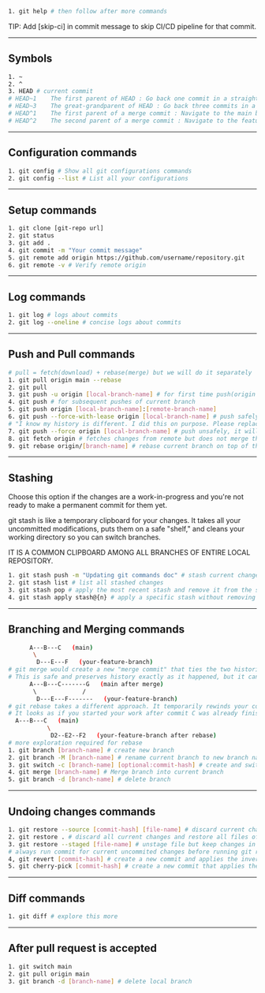 ```bash
1. git help # then follow after more commands
```
TIP: Add [skip-ci] in commit message to skip CI/CD pipeline for that commit.

--------------------------------------------------------------------
## Symbols
```bash
1. ~ 
2. ^ 
3. HEAD # current commit
# HEAD~1	The first parent of HEAD : Go back one commit in a straight line.
# HEAD~3	The great-grandparent of HEAD : Go back three commits in a straight line.
# HEAD^1	The first parent of a merge commit : Navigate to the main branch side of a merge.
# HEAD^2	The second parent of a merge commit : Navigate to the feature branch side of a merge.
```
--------------------------------------------------------------------
## Configuration commands
```bash
1. git config # Show all git configurations commands
2. git config --list # List all your configurations
```
--------------------------------------------------------------------
## Setup commands
```bash
1. git clone [git-repo url]
2. git status
3. git add .
4. git commit -m "Your commit message"
5. git remote add origin https://github.com/username/repository.git
6. git remote -v # Verify remote origin
```
--------------------------------------------------------------------
## Log commands
```bash
1. git log # logs about commits
2. git log --oneline # concise logs about commits
```
--------------------------------------------------------------------
## Push and Pull commands
```bash
# pull = fetch(download) + rebase(merge) but we will do it separately
1. git pull origin main --rebase
2. git pull
3. git push -u origin [local-branch-name] # for first time push(origin is the default name for the remote), upsert upstream counterpart of this branch, each branch needs to be set up separately
4. git push # for subsequent pushes of current branch
5. git push origin [local-branch-name]:[remote-branch-name]
6. git push --force-with-lease origin [local-branch-name] # push safely, if remote branch has been updated, it will refuse to push, then we will need to pull, merge, resolve conflicts and then push again
# "I know my history is different. I did this on purpose. Please replace your branch with my new, cleaner version.", works in fast forward rule where normal push won't
7. git push --force origin [local-branch-name] # push unsafely, it will overwrite remote branch even if it has been updated, use with caution
8. git fetch origin # fetches changes from remote but does not merge them, it updates the remote tracking branches
9. git rebase origin/[branch-name] # rebase current branch on top of the fetched remote tracking branch
```
--------------------------------------------------------------------
## Stashing
Choose this option if the changes are a work-in-progress and you're not ready to make a permanent commit for them yet.

git stash is like a temporary clipboard for your changes. It takes all your uncommitted modifications, puts them on a safe "shelf," and cleans your working directory so you can switch branches.

IT IS A COMMON CLIPBOARD AMONG ALL BRANCHES OF ENTIRE LOCAL REPOSITORY.
```bash
1. git stash push -m "Updating git commands doc" # stash current changes with message on top of stash stack, for 
2. git stash list # list all stashed changes
3. git stash pop # apply the most recent stash and remove it from the stash stack
4. git stash apply stash@{n} # apply a specific stash without removing it from the stash stack
```
--------------------------------------------------------------------
## Branching and Merging commands
```bash
      A---B---C   (main)
       \
        D---E---F   (your-feature-branch)
# git merge would create a new "merge commit" that ties the two histories together.
# This is safe and preserves history exactly as it happened, but it can make the project log look complex and cluttered with merge commits.
      A---B---C-------G   (main after merge)
       \             /
        D---E---F-------   (your-feature-branch)
# git rebase takes a different approach. It temporarily rewinds your commits (D, E, F), updates your branch with the latest commits from main, and then replays your commits one-by-one on top of the latest version of main.
# It looks as if you started your work after commit C was already finished. The commits D2, E2, and F2 contain the same file changes as D, E, F, but they are new commits with different SHA-1 hashes.
  A---B---C   (main)
           \
            D2--E2--F2   (your-feature-branch after rebase)
# more exploration required for rebase
1. git branch [branch-name] # create new branch
2. git branch -M [branch-name] # rename current branch to new branch name
3. git switch -c [branch-name] [optional:commit-hash] # create and switch to new branch with specific commit, if exist then just switch
4. git merge [branch-name] # Merge branch into current branch
5. git branch -d [branch-name] # delete branch
```
--------------------------------------------------------------------
## Undoing changes commands
```bash
1. git restore --source [commit-hash] [file-name] # discard current changes and restore file of last commit
2. git restore . # discard all current changes and restore all files of last commit
3. git restore --staged [file-name] # unstage file but keep changes in working directory, if mistakenly added to staging area
# always run commit for current uncommited changes before running git revert
4, git revert [commit-hash] # create a new commit and applies the inverse of the changes from the target commit.
5. git cherry-pick [commit-hash] # create a new commit that applies the changes introduced by an existing commit from same/another branch, this is copy-paste of commit
```
--------------------------------------------------------------------
## Diff commands
```bash
1. git diff # explore this more
```
--------------------------------------------------------------------
## After pull request is accepted
```bash
1. git switch main
2. git pull origin main
3. git branch -d [branch-name] # delete local branch
```